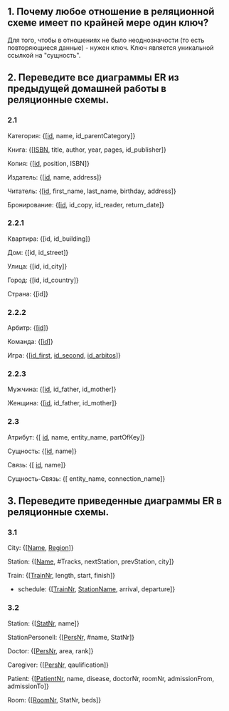 ## 1. Почему любое отношение в реляционной схеме имеет по крайней мере один ключ?

Для того, чтобы в отношениях не было неоднозначости (то есть повторяющиеся данные) - нужен ключ. Ключ является уникальной ссылкой на "сущность".

## 2. Переведите все диаграммы ER из предыдущей домашней работы в реляционные схемы.

### 2.1

Категория: {[<ins>id</ins>, name, id_parentCategory]}

Книга: {[<ins>ISBN</ins>, title, author, year, pages, id_publisher]}

Копия: {[<ins>id</ins>, position, ISBN]}

Издатель: {[<ins>id</ins>, name, address]}

Читатель: {[<ins>id</ins>, first_name, last_name, birthday, address]}

Бронирование: {[<ins>id</ins>, id_copy, id_reader, return_date]}

### 2.2.1

Квартира: {[id, id_building]}

Дом: {[id, id_street]}

Улица: {[id, id_city]}

Город: {[id, id_country]}

Страна: {[id]}

### 2.2.2

Арбитр: {[<ins>id</ins>]}

Команда: {[<ins>id</ins>]}

Игра: {[<ins>id_first</ins>, <ins>id_second</ins>, <ins>id_arbitos</ins>]}


### 2.2.3

Мужчина: {[<ins>id</ins>, id_father, id_mother]}

Женщина: {[<ins>id</ins>, id_father, id_mother]}

### 2.3

Атрибут: {[ <ins>id</ins>, name, entity_name, partOfKey]}

Сущность: {[<ins>id</ins>, name]}

Связь: {[ <ins>id</ins>, name]}

Сущность-Связь: {[ entity_name, connection_name]}

## 3. Переведите приведенные диаграммы ER в реляционные схемы.

### 3.1

City: {[<ins>Name</ins>, <ins>Region</ins>]}

Station: {[<ins>Name</ins>, #Tracks, nextStation, prevStation, city]}

Train: {[<ins>TrainNr</ins>, length, start, finish]}

- schedule: {[<ins>TrainNr</ins>, <ins>StationName</ins>, arrival, departure]}

### 3.2

Station: {[<ins>StatNr</ins>, name]}

StationPersonell: {[<ins>PersNr</ins>, #name, StatNr]}

Doctor: {[<ins>PersNr</ins>, area, rank]}

Caregiver: {[<ins>PersNr</ins>, qaulification]}

Patient: {[<ins>PatientNr</ins>, name, disease, doctorNr, roomNr, admissionFrom, admissionTo]}

Room: {[<ins>RoomNr</ins>, StatNr, beds]}

